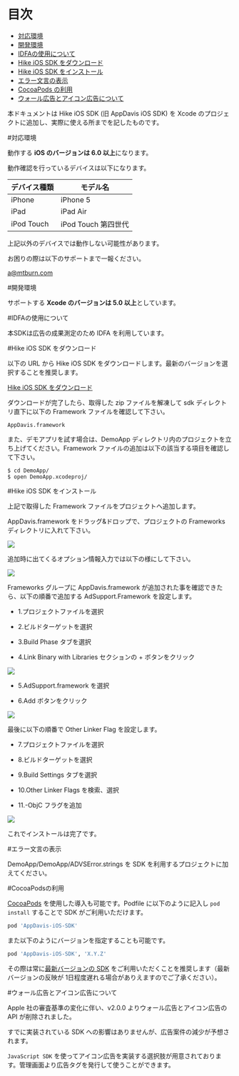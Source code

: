 # 目次

* [対応環境](#support)
* [開発環境](#env)
* [IDFAの使用について](#idfa)
* [Hike iOS SDK をダウンロード](#dl)
* [Hike iOS SDK をインストール](#install)
* [エラー文言の表示](#error)
* [CocoaPods の利用](#pods)
* [ウォール広告とアイコン広告について](#wall_icon)

本ドキュメントは Hike iOS SDK (旧 AppDavis iOS SDK) を Xcode のプロジェクトに追加し、実際に使える所までを記したものです。

<a name="support"></a>
#対応環境

動作する **iOS のバージョンは 6.0 以上**になります。

動作確認を行っているデバイスは以下になります。

| デバイス種類 |                    モデル名                     |
|--------------|-------------------------------------------------|
|    iPhone    |             iPhone 5                            |
|     iPad     |              iPad Air                           |
|  iPod Touch  |        iPod Touch 第四世代                      |

上記以外のデバイスでは動作しない可能性があります。

お困りの際は以下のサポートまで一報ください。

[a@mtburn.com](a@mtburn.com)

<a name="env"></a>
#開発環境

サポートする **Xcode のバージョンは 5.0 以上**としています。

<a name="idfa"></a>
#IDFAの使用について

本SDKは広告の成果測定のため IDFA を利用しています。

<a name="dl"></a>
#Hike iOS SDK をダウンロード

以下の URL から Hike iOS SDK をダウンロードします。最新のバージョンを選択することを推奨します。

[Hike iOS SDK をダウンロード](https://github.com/mtburn/MTBurn-iOS-SDK-Install-Guide/releases)

ダウンロードが完了したら、取得した zip ファイルを解凍して sdk ディレクトリ直下に以下の Framework ファイルを確認して下さい。

```
AppDavis.framework
```

また、デモアプリを試す場合は、DemoApp ディレクトリ内のプロジェクトを立ち上げてください。Framework ファイルの追加は以下の該当する項目を確認して下さい。

```
$ cd DemoApp/
$ open DemoApp.xcodeproj/
```

<a name="install"></a>
#Hike iOS SDK をインストール

上記で取得した Framework ファイルをプロジェクトへ追加します。

AppDavis.framework をドラッグ&ドロップで、プロジェクトの Frameworks ディレクトリに入れて下さい。


![](Install_SDK_Guide_Images/framework_add.png)


追加時に出てくるオプション情報入力では以下の様にして下さい。


![](Install_SDK_Guide_Images/choose_options.png)


Frameworks グループに AppDavis.framework が追加された事を確認できたら、以下の順番で追加する AdSupport.Framework を設定します。

- 1.プロジェクトファイルを選択

- 2.ビルドターゲットを選択

- 3.Build Phase タブを選択

- 4.Link Binary with Libraries セクションの + ボタンをクリック


![](Install_SDK_Guide_Images/goto_build_phases.png)


- 5.AdSupport.framework を選択

- 6.Add ボタンをクリック


![](Install_SDK_Guide_Images/select_adsupport_framework.png)

最後に以下の順番で Other Linker Flag を設定します。

- 7.プロジェクトファイルを選択

- 8.ビルドターゲットを選択

- 9.Build Settings タブを選択

- 10.Other Linker Flags を検索、選択

- 11.-ObjC フラグを追加

![](Install_SDK_Guide_Images/other_linker_flags.png)

これでインストールは完了です。

<a name="error"></a>
#エラー文言の表示

DemoApp/DemoApp/ADVSError.strings を SDK を利用するプロジェクトに加えてください。

<a name="pods"></a>
#CocoaPodsの利用

[CocoaPods](http://cocoapods.org/) を使用した導入も可能です。Podfile に以下のように記入し `pod install` することで SDK がご利用いただけます。

```ruby
pod 'AppDavis-iOS-SDK'
```

また以下のようにバージョンを指定することも可能です。

```ruby
pod 'AppDavis-iOS-SDK', 'X.Y.Z'
```

その際は常に[最新バージョンの SDK](http://cocoapods.org/?q=AppDavis-ios-sdk) をご利用いただくことを推奨します（最新バージョンの反映が 1日程度遅れる場合がありえますのでご了承ください）。

<a name="wall_icon"></a>
#ウォール広告とアイコン広告について

Apple 社の審査基準の変化に伴い、v2.0.0 よりウォール広告とアイコン広告の API が削除されました。

すでに実装されている SDK への影響はありませんが、広告案件の減少が予想されます。

`JavaScript SDK` を使ってアイコン広告を実装する選択肢が用意されております。管理画面より広告タグを発行して使うことができます。
